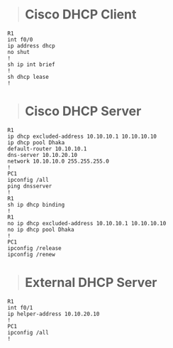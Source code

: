 > # Cisco DHCP Client  
```
R1
int f0/0
ip address dhcp
no shut
!
sh ip int brief
!
sh dhcp lease
!
```
> # Cisco DHCP Server    
```
R1
ip dhcp excluded-address 10.10.10.1 10.10.10.10 
ip dhcp pool Dhaka
default-router 10.10.10.1
dns-server 10.10.20.10
network 10.10.10.0 255.255.255.0
!
PC1
ipconfig /all
ping dnsserver
!
R1
sh ip dhcp binding
!
R1
no ip dhcp excluded-address 10.10.10.1 10.10.10.10
no ip dhcp pool Dhaka
!
PC1
ipconfig /release
ipconfig /renew
```
> # External DHCP Server  
```
R1
int f0/1
ip helper-address 10.10.20.10
!
PC1
ipconfig /all
!
```
